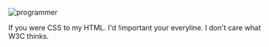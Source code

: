 ![programmer](https://user-images.githubusercontent.com/60959655/154712323-1ac57ddd-4ede-4b0b-8b02-f1eac93e904e.gif)

If you were CSS to my HTML. I'd !important your everyline. I don't care what W3C thinks.
